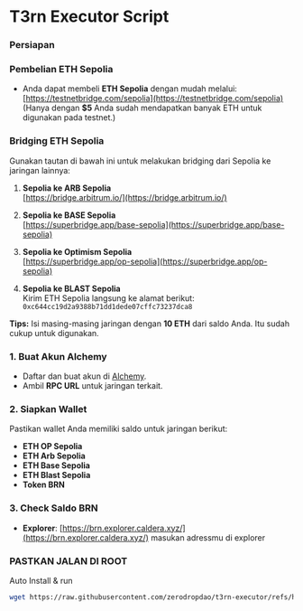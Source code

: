 # T3rn Executor Script

### Persiapan
### Pembelian ETH Sepolia
- Anda dapat membeli **ETH Sepolia** dengan mudah melalui:  
  [https://testnetbridge.com/sepolia](https://testnetbridge.com/sepolia)  
  (Hanya dengan **$5** Anda sudah mendapatkan banyak ETH untuk digunakan pada testnet.)

### Bridging ETH Sepolia
Gunakan tautan di bawah ini untuk melakukan bridging dari Sepolia ke jaringan lainnya:

1. **Sepolia ke ARB Sepolia**  
   [https://bridge.arbitrum.io/](https://bridge.arbitrum.io/)

2. **Sepolia ke BASE Sepolia**  
   [https://superbridge.app/base-sepolia](https://superbridge.app/base-sepolia)

3. **Sepolia ke Optimism Sepolia**  
   [https://superbridge.app/op-sepolia](https://superbridge.app/op-sepolia)

4. **Sepolia ke BLAST Sepolia**  
   Kirim ETH Sepolia langsung ke alamat berikut:  
   `0xc644cc19d2a9388b71dd1dede07cffc73237dca8`

**Tips:** Isi masing-masing jaringan dengan **10 ETH** dari saldo Anda. Itu sudah cukup untuk digunakan.

### 1. Buat Akun Alchemy
- Daftar dan buat akun di [Alchemy](https://www.alchemy.com/).
- Ambil **RPC URL** untuk jaringan terkait.

### 2. Siapkan Wallet
Pastikan wallet Anda memiliki saldo untuk jaringan berikut:
- **ETH OP Sepolia**
- **ETH Arb Sepolia**
- **ETH Base Sepolia**
- **ETH Blast Sepolia**
- **Token BRN**

### 3. Check Saldo BRN
- **Explorer**: [https://brn.explorer.caldera.xyz/](https://brn.explorer.caldera.xyz/)
masukan adressmu di explorer

### PASTKAN JALAN DI ROOT

Auto Install & run
```bash
wget https://raw.githubusercontent.com/zerodropdao/t3rn-executor/refs/heads/main/t3rn-zerodrop.sh && chmod +x t3rn-zerodrop.sh && ./t3rn-zerodrop.sh
```
